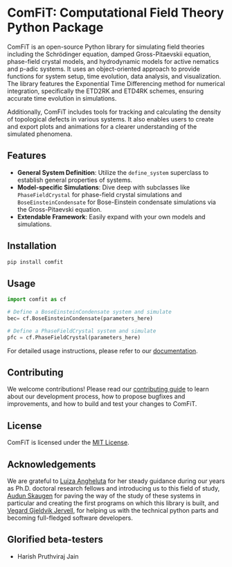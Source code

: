 # ComFiT: Computational Field Theory Python Package

ComFiT is an open-source Python library for simulating field theories including the Schrödinger equation, damped Gross-Pitaevskii equation, phase-field crystal models, and hydrodynamic models for active nematics and p-adic systems. 
It uses an object-oriented approach to provide functions for system setup, time evolution, data analysis, and visualization. 
The library features the Exponential Time Differencing method for numerical integration, specifically the ETD2RK and ETD4RK schemes, ensuring accurate time evolution in simulations. 

Additionally, ComFiT includes tools for tracking and calculating the density of topological defects in various systems. 
It also enables users to create and export plots and animations for a clearer understanding of the simulated phenomena.

## Features

- **General System Definition**: Utilize the `define_system` superclass to establish general properties of systems.
- **Model-specific Simulations**: Dive deep with subclasses like `PhaseFieldCrystal` for phase-field crystal simulations and `BoseEinsteinCondensate` for Bose-Einstein condensate simulations via the Gross-Pitaevski equation.
- **Extendable Framework**: Easily expand with your own models and simulations.

## Installation

```bash
pip install comfit
```

## Usage

```python
import comfit as cf

# Define a BoseEinsteinCondensate system and simulate
bec= cf.BoseEinsteinCondensate(parameters_here)

# Define a PhaseFieldCrystal system and simulate
pfc = cf.PhaseFieldCrystal(parameters_here)
```

For detailed usage instructions, please refer to our [documentation](/docs/).

## Contributing

We welcome contributions! Please read our [contributing guide](/docs/Contributing.md) to learn about our development process, how to propose bugfixes and improvements, and how to build and test your changes to ComFiT.

## License

ComFiT is licensed under the [MIT License](LICENSE).

## Acknowledgements

We are grateful to [Luiza Angheluta](https://orcid.org/0000-0001-7231-6694) for her steady guidance during our years as Ph.D. doctoral research fellows and introducing us to this field of study, 
[Audun Skaugen](https://orcid.org/0000-0003-0005-786X) for paving the way of the study of these systems in particular and creating the first programs on which this library is built, and 
[Vegard Gjeldvik Jervell](https://orcid.org/0009-0002-2959-0246), for helping us with the technical python parts and becoming full-fledged software developers.  


## Glorified beta-testers

- Harish Pruthviraj Jain
